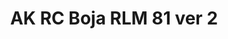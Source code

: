 ---
layout: product
title: "AK RC Boja RLM 81 ver 2"
price: "330" 
desc: "Acrylic Laquer 10mL"
img_path: "/assets/img/RC324.jpg"
brand: "AK "
available: true
special_offer: false
new: false
soon: false
cat: "020000"
subcat: "020200"
subsubcat: "020201"
sifra: "RC324"
popular: false
---